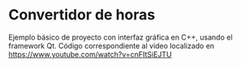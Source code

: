 # Convertidor de horas
Ejemplo básico de proyecto con interfaz gráfica en C++, usando el framework Qt.
Código correspondiente al video localizado en https://www.youtube.com/watch?v=cnFItSiEJTU
